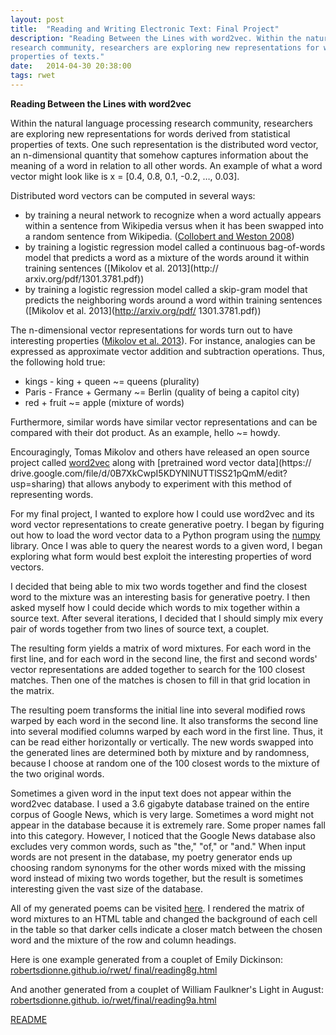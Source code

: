 ```yaml
---
layout: post
title:  "Reading and Writing Electronic Text: Final Project"
description: "Reading Between the Lines with word2vec. Within the natural language processing
research community, researchers are exploring new representations for words derived from statistical
properties of texts."
date:   2014-04-30 20:38:00
tags: rwet
---
```

**Reading Between the Lines with word2vec**

Within the natural language processing research community, researchers are exploring new
representations for words derived from statistical properties of texts. One such representation is
the distributed word vector, an n-dimensional quantity that somehow captures information about the
meaning of a word in relation to all other words. An example of what a word vector might look like
is x = [0.4, 0.8, 0.1, -0.2, …, 0.03].

Distributed word vectors can be computed in several ways:

* by training a neural network to recognize when a word actually appears within a sentence from
Wikipedia versus when it has been swapped into a random sentence from Wikipedia. ([Collobert and
Weston 2008](http://ronan.collobert.com/pub/matos/2008_nlp_icml.pdf))
* by training a logistic regression model called a continuous bag-of-words model that predicts a
word as a mixture of the words around it within training sentences ([Mikolov et al. 2013](http://
arxiv.org/pdf/1301.3781.pdf))
* by training a logistic regression model called a skip-gram model that predicts the neighboring
words around a word within training sentences ([Mikolov et al. 2013](http://arxiv.org/pdf/
1301.3781.pdf))

The n-dimensional vector representations for words turn out to have interesting properties
([Mikolov et al. 2013](https://www.aclweb.org/anthology/N/N13/N13-1090.pdf)). For instance,
analogies can be expressed as approximate vector addition and subtraction operations. Thus, the
following hold true:

* kings - king + queen ~= queens (plurality)
* Paris - France + Germany ~= Berlin (quality of being a capitol city)
* red + fruit ~= apple (mixture of words)

Furthermore, similar words have similar vector representations and can be compared with their dot
product. As an example, hello ~= howdy.

Encouragingly, Tomas Mikolov and others have released an open source project called
[word2vec](https://code.google.com/p/word2vec/) along with [pretrained word vector data](https://
drive.google.com/file/d/0B7XkCwpI5KDYNlNUTTlSS21pQmM/edit?usp=sharing) that allows anybody to
experiment with this method of representing words.

For my final project, I wanted to explore how I could use word2vec and its word vector
representations to create generative poetry. I began by figuring out how to load the word vector
data to a Python program using the [numpy](http://www.numpy.org) library. Once I was able to query
the nearest words to a given word, I began exploring what form would best exploit the interesting
properties of word vectors.

I decided that being able to mix two words together and find the closest word to the mixture was an
interesting basis for generative poetry. I then asked myself how I could decide which words to mix
together within a source text. After several iterations, I decided that I should simply mix every
pair of words together from two lines of source text, a couplet.

The resulting form yields a matrix of word mixtures. For each word in the first line, and for each
word in the second line, the first and second words' vector representations are added together to
search for the 100 closest matches. Then one of the matches is chosen to fill in that grid location
in the matrix.

The resulting poem transforms the initial line into several modified rows warped by each word in the
second line. It also transforms the second line into several modified columns warped by each word in
the first line. Thus, it can be read either horizontally or vertically. The new words swapped into
the generated lines are determined both by mixture and by randomness, because I choose at random one
of the 100 closest words to the mixture of the two original words.

Sometimes a given word in the input text does not appear within the word2vec database. I used a 3.6
gigabyte database trained on the entire corpus of Google News, which is very large. Sometimes a word
might not appear in the database because it is extremely rare. Some proper names fall into this
category. However, I noticed that the Google News database also excludes very common words, such as
"the," "of," or "and." When input words are not present in the database, my poetry generator ends up
choosing random synonyms for the other words mixed with the missing word instead of mixing two words
together, but the result is sometimes interesting given the vast size of the database.

All of my generated poems can be visited [here](http://robertsdionne.github.io/rwet/final). I
rendered the matrix of word mixtures to an HTML table and changed the background of each cell in the
table so that darker cells indicate a closer match between the chosen word and the mixture of the
row and column headings.

Here is one example generated from a couplet of Emily Dickinson: [robertsdionne.github.io/rwet/
final/reading8g.html](http://robertsdionne.github.io/rwet/final/reading8g.html)

And another generated from a couplet of William Faulkner's Light in August: [robertsdionne.github.
io/rwet/final/reading9a.html](http://robertsdionne.github.io/rwet/final/reading9a.html)

[README](https://github.com/robertsdionne/rwet/tree/master/final#readme)
